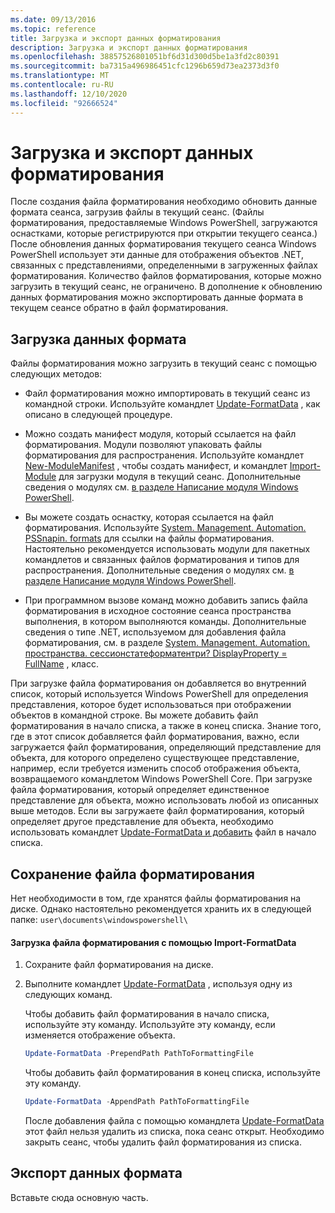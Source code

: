 ```yaml
---
ms.date: 09/13/2016
ms.topic: reference
title: Загрузка и экспорт данных форматирования
description: Загрузка и экспорт данных форматирования
ms.openlocfilehash: 38857526801051bf6d31d300d5be1a3fd2c80391
ms.sourcegitcommit: ba7315a496986451cfc1296b659d73ea2373d3f0
ms.translationtype: MT
ms.contentlocale: ru-RU
ms.lasthandoff: 12/10/2020
ms.locfileid: "92666524"
---
```

# <a name="loading-and-exporting-formatting-data"></a>Загрузка и экспорт данных форматирования

После создания файла форматирования необходимо обновить данные формата сеанса, загрузив файлы в текущий сеанс. (Файлы форматирования, предоставляемые Windows PowerShell, загружаются оснастками, которые регистрируются при открытии текущего сеанса.) После обновления данных форматирования текущего сеанса Windows PowerShell использует эти данные для отображения объектов .NET, связанных с представлениями, определенными в загруженных файлах форматирования. Количество файлов форматирования, которые можно загрузить в текущий сеанс, не ограничено. В дополнение к обновлению данных форматирования можно экспортировать данные формата в текущем сеансе обратно в файл форматирования.

## <a name="loading-format-data"></a>Загрузка данных формата

Файлы форматирования можно загрузить в текущий сеанс с помощью следующих методов:

- Файл форматирования можно импортировать в текущий сеанс из командной строки. Используйте командлет [Update-FormatData](/powershell/module/Microsoft.PowerShell.Utility/Update-FormatData) , как описано в следующей процедуре.

- Можно создать манифест модуля, который ссылается на файл форматирования. Модули позволяют упаковать файлы форматирования для распространения. Используйте командлет [New-ModuleManifest](/powershell/module/Microsoft.PowerShell.Core/New-ModuleManifest) , чтобы создать манифест, и командлет [Import-Module](/powershell/module/Microsoft.PowerShell.Core/Import-Module) для загрузки модуля в текущий сеанс. Дополнительные сведения о модулях см. [в разделе Написание модуля Windows PowerShell](../module/writing-a-windows-powershell-module.md).

- Вы можете создать оснастку, которая ссылается на файл форматирования. Используйте [System. Management. Automation. PSSnapin. formats](/dotnet/api/System.Management.Automation.PSSnapIn.Formats) для ссылки на файлы форматирования. Настоятельно рекомендуется использовать модули для пакетных командлетов и связанных файлов форматирования и типов для распространения. Дополнительные сведения о модулях см. [в разделе Написание модуля Windows PowerShell](../module/writing-a-windows-powershell-module.md).

- При программном вызове команд можно добавить запись файла форматирования в исходное состояние сеанса пространства выполнения, в котором выполняются команды. Дополнительные сведения о типе .NET, используемом для добавления файла форматирования, см. в разделе [System. Management. Automation. пространства. сессионстатеформатентри? DisplayProperty = FullName](/dotnet/api/System.Management.Automation.Runspaces.SessionStateFormatEntry) , класс.

При загрузке файла форматирования он добавляется во внутренний список, который используется Windows PowerShell для определения представления, которое будет использоваться при отображении объектов в командной строке. Вы можете добавить файл форматирования в начало списка, а также в конец списка. Знание того, где в этот список добавляется файл форматирования, важно, если загружается файл форматирования, определяющий представление для объекта, для которого определено существующее представление, например, если требуется изменить способ отображения объекта, возвращаемого командлетом Windows PowerShell Core. При загрузке файла форматирования, который определяет единственное представление для объекта, можно использовать любой из описанных выше методов.  Если вы загружаете файл форматирования, который определяет другое представление для объекта, необходимо использовать командлет [Update-FormatData и добавить](/powershell/module/Microsoft.PowerShell.Utility/Update-FormatData) файл в начало списка.

## <a name="storing-your-formatting-file"></a>Сохранение файла форматирования

Нет необходимости в том, где хранятся файлы форматирования на диске. Однако настоятельно рекомендуется хранить их в следующей папке: `user\documents\windowspowershell\`

#### <a name="loading-a-format-file-using-import-formatdata"></a>Загрузка файла форматирования с помощью Import-FormatData

1. Сохраните файл форматирования на диске.

2. Выполните командлет [Update-FormatData](/powershell/module/Microsoft.PowerShell.Utility/Update-FormatData) , используя одну из следующих команд.

   Чтобы добавить файл форматирования в начало списка, используйте эту команду. Используйте эту команду, если изменяется отображение объекта.

   ```powershell
   Update-FormatData -PrependPath PathToFormattingFile
   ```

   Чтобы добавить файл форматирования в конец списка, используйте эту команду.

   ```powershell
   Update-FormatData -AppendPath PathToFormattingFile
   ```

   После добавления файла с помощью командлета [Update-FormatData](/powershell/module/Microsoft.PowerShell.Utility/Update-FormatData) этот файл нельзя удалить из списка, пока сеанс открыт. Необходимо закрыть сеанс, чтобы удалить файл форматирования из списка.

## <a name="exporting-format-data"></a>Экспорт данных формата

Вставьте сюда основную часть.
